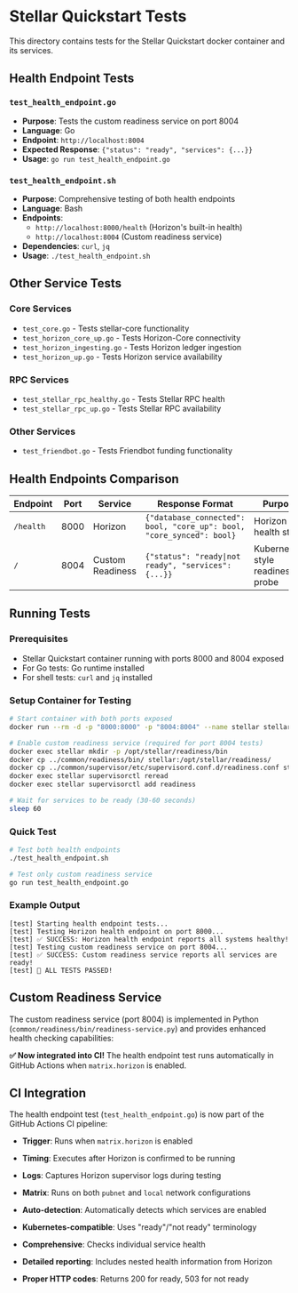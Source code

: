 # Stellar Quickstart Tests

This directory contains tests for the Stellar Quickstart docker container and its services.

## Health Endpoint Tests

### `test_health_endpoint.go`
- **Purpose**: Tests the custom readiness service on port 8004
- **Language**: Go
- **Endpoint**: `http://localhost:8004`  
- **Expected Response**: `{"status": "ready", "services": {...}}`
- **Usage**: `go run test_health_endpoint.go`

### `test_health_endpoint.sh`
- **Purpose**: Comprehensive testing of both health endpoints
- **Language**: Bash
- **Endpoints**: 
  - `http://localhost:8000/health` (Horizon's built-in health)
  - `http://localhost:8004` (Custom readiness service)
- **Dependencies**: `curl`, `jq`
- **Usage**: `./test_health_endpoint.sh`

## Other Service Tests

### Core Services
- `test_core.go` - Tests stellar-core functionality
- `test_horizon_core_up.go` - Tests Horizon-Core connectivity
- `test_horizon_ingesting.go` - Tests Horizon ledger ingestion
- `test_horizon_up.go` - Tests Horizon service availability

### RPC Services  
- `test_stellar_rpc_healthy.go` - Tests Stellar RPC health
- `test_stellar_rpc_up.go` - Tests Stellar RPC availability

### Other Services
- `test_friendbot.go` - Tests Friendbot funding functionality

## Health Endpoints Comparison

| Endpoint | Port | Service | Response Format | Purpose |
|----------|------|---------|----------------|---------|
| `/health` | 8000 | Horizon | `{"database_connected": bool, "core_up": bool, "core_synced": bool}` | Horizon health status |
| `/` | 8004 | Custom Readiness | `{"status": "ready\|not ready", "services": {...}}` | Kubernetes-style readiness probe |

## Running Tests

### Prerequisites
- Stellar Quickstart container running with ports 8000 and 8004 exposed
- For Go tests: Go runtime installed  
- For shell tests: `curl` and `jq` installed

### Setup Container for Testing
```bash
# Start container with both ports exposed
docker run --rm -d -p "8000:8000" -p "8004:8004" --name stellar stellar/quickstart:latest --local

# Enable custom readiness service (required for port 8004 tests)
docker exec stellar mkdir -p /opt/stellar/readiness/bin
docker cp ../common/readiness/bin/ stellar:/opt/stellar/readiness/
docker cp ../common/supervisor/etc/supervisord.conf.d/readiness.conf stellar:/opt/stellar/supervisor/etc/supervisord.conf.d/
docker exec stellar supervisorctl reread
docker exec stellar supervisorctl add readiness

# Wait for services to be ready (30-60 seconds)
sleep 60
```

### Quick Test
```bash
# Test both health endpoints
./test_health_endpoint.sh

# Test only custom readiness service  
go run test_health_endpoint.go
```

### Example Output
```
[test] Starting health endpoint tests...
[test] Testing Horizon health endpoint on port 8000...
[test] ✅ SUCCESS: Horizon health endpoint reports all systems healthy!
[test] Testing custom readiness service on port 8004...
[test] ✅ SUCCESS: Custom readiness service reports all services are ready!
[test] 🎉 ALL TESTS PASSED!
```

## Custom Readiness Service

The custom readiness service (port 8004) is implemented in Python (`common/readiness/bin/readiness-service.py`) and provides enhanced health checking capabilities:

**✅ Now integrated into CI!** The health endpoint test runs automatically in GitHub Actions when `matrix.horizon` is enabled.

## CI Integration

The health endpoint test (`test_health_endpoint.go`) is now part of the GitHub Actions CI pipeline:

- **Trigger**: Runs when `matrix.horizon` is enabled
- **Timing**: Executes after Horizon is confirmed to be running
- **Logs**: Captures Horizon supervisor logs during testing
- **Matrix**: Runs on both `pubnet` and `local` network configurations

- **Auto-detection**: Automatically detects which services are enabled
- **Kubernetes-compatible**: Uses "ready"/"not ready" terminology
- **Comprehensive**: Checks individual service health  
- **Detailed reporting**: Includes nested health information from Horizon
- **Proper HTTP codes**: Returns 200 for ready, 503 for not ready
